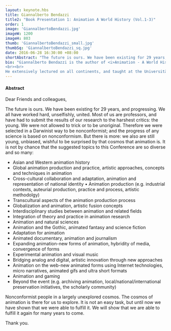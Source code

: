 ```yaml
---
layout: keynote.hbs
title: Giannalberto Bendazzi
title2: "Book Presentation 1: Animation A World History (Vol.1-3)"
order: 1
image: 'GiannalbertoBendazzi.jpg'
imageW: 1200
imageH: 803
thumb: 'GiannalbertoBendazzi_small.jpg'
thumbSq: 'GiannalbertoBendazzi_sq.jpg'
date: 2016-06-28 16:30:00 +08:00
shortAbstract: "The future is ours. We have been existing for 29 years, and progressing. We all have worked hard, unselfishly, united. Most of us are professors, and have had to submit the results of our research to the harshest critics: the young. We were not allowed to trick or to be unoriginal. Therefore we were selected in a Darwinist way to be nonconformist; and the progress of any science is based on nonconformism."
bio: "Giannalberto Bendazzi is the author of <i>Animation - A World History</i> (2016), an encyclopaedic book in three volumes, 1456 pages, CRC, ISBN 113894307X, 9781138943070. His previously best-known work was Cartoons, a world history published in many languages. A film critic and historian, he has been studying animation since age 19 (he is now 70). In 2001, he edited Alexeieff, Itinéraire d’un maître - Itinerary of a Master, dedicated to one of the great masters of avant-garde cinema. The book on Quirino Cristiani, the author of the first animated feature films, was published in Spanish by Ediciones de la Flor, Buenos Aires.
<br><br>
He extensively lectured on all continents, and taught at the Università degli Studi di Milano (2002-2009) and at the Nanyang Technological University of Singapore (2013-2015). A founding member of the Society for Animation Studies (1987), he is also adjunct professor at the Griffith University of Brisbane. Giannalberto Bendazzi wrote books on live-action cinema, too: on Woody Allen and Mel Brooks."
---
```

<h4>Abstract</h4>

Dear Friends and colleagues,

The future is ours. We have been existing for 29 years, and progressing. We all have worked hard, unselfishly, united. Most of us are professors, and have had to submit the results of our research to the harshest critics: the young. We were not allowed to trick or to be unoriginal. Therefore we were selected in a Darwinist way to be nonconformist; and the progress of any science is based on nonconformism. But there is more: we also are still young, unbiased, wishful to be surprised by that cosmos that animation is. It is not by chance that the suggested topics to this Conference are so diverse and so many:

- Asian and Western animation history
- Global animation production and practice, artistic approaches, concepts and techniques in animation
- Cross-cultural collaboration and adaptation, animation and representation of national identity
• Animation production (e.g. industrial contexts, auteurial production, practice and process, artistic methodolgy)
- Transcultural aspects of the animation production process
- Globalization and animation, artistic fusion concepts
- Interdisciplinary studies between animation and related fields
- Integration of theory and practice in animation research
- Animation and natural sciences
- Animation and the Gothic, animated fantasy and science fiction
- Adaptation for animation
- Animated documentary, animation and journalism
- Expanding animation-new forms of animation, hybridity of media, convergence of forms
- Experimental animation and visual music
- Bridging analog and digital, artistic innovation through new approaches
- Animation on the web-new animated forms using Internet technologies, micro narratives, animated gifs and ultra short formats
- Animation and gaming
- Beyond the event (e.g. archiving animation, local/national/international preservation initiatives, the scholarly community)

Nonconformist people in a largely unexplored cosmos. The cosmos of animation
is there for us to explore. It is not an easy task, but until now we have shown
that we were able to fulfill it. We will show that we are able to fulfill it again for many years to come.

Thank you.